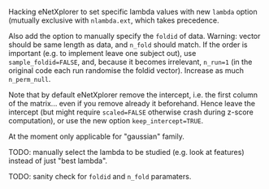 Hacking eNetXplorer to set specific lambda values with new `lambda` option (mutually exclusive with `nlambda.ext`, which takes precedence. 

Also add the option to manually specify the `foldid` of data. Warning: vector should be same length as data, and `n_fold` should match. If the order is important (e.g. to implement leave one subject out), use `sample_foldid=FALSE`, and, because it becomes irrelevant, `n_run=1` (in the original code each run randomise the foldid vector). Increase as much `n_perm_null`.

Note that by default eNetXplorer remove the intercept, i.e. the first column of the matrix... even if you remove already it beforehand. Hence leave the intercept (but might require `scaled=FALSE` otherwise crash during z-score computation), or use the new option `keep_intercept=TRUE`.

At the moment only applicable for "gaussian" family.

TODO: manually select the lambda to be studied (e.g. look at features) instead of just "best lambda".

TODO: sanity check for `foldid` and `n_fold` paramaters.